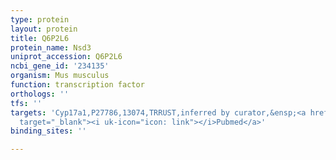```yaml
---
type: protein
layout: protein
title: Q6P2L6
protein_name: Nsd3
uniprot_accession: Q6P2L6
ncbi_gene_id: '234135'
organism: Mus musculus
function: transcription factor
orthologs: ''
tfs: ''
targets: 'Cyp17a1,P27786,13074,TRRUST,inferred by curator,&ensp;<a href="https://www.ncbi.nlm.nih.gov/pubmed/?term=29087512%5Buid%5D+OR+20530532%5Buid%5D"
  target="_blank"><i uk-icon="icon: link"></i>Pubmed</a>'
binding_sites: ''

---
```


